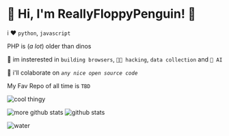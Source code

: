 # 👋 Hi, I'm ReallyFloppyPenguin! 🐧


i ❤️ `python`, `javascript`

PHP is (*a lot*) older than dinos

👀 im insterested in `building browsers`, `🧑‍💻 hacking`, `data collection` and `🤖 AI`

👷 i'll colaborate on *`any nice open source code`*

My Fav Repo of all time is `TBD`



![cool thingy](https://user-images.githubusercontent.com/74038190/212284115-f47cd8ff-2ffb-4b04-b5bf-4d1c14c0247f.gif)

![more github stats](https://camo.githubusercontent.com/7ab1b617040cfdf42f16373542398301edacd5847bd308cc01d33a4e755a0afe/68747470733a2f2f6769746875622d726561646d652d73746174732e76657263656c2e6170702f6170692f746f702d6c616e67733f757365726e616d653d726f7368616e2d6d65747269782673686f775f69636f6e733d74727565266c6f63616c653d656e266c61796f75743d636f6d70616374)
![github stats](https://github-readme-stats.vercel.app/api?username=ReallyFloppyPenguin&show_icons=true&theme=gruvbox)

![water](https://camo.githubusercontent.com/f807ffebb3eea340b33f49e8492486b299dce7747c47caebaf2c401c0383dd9c/68747470733a2f2f63617073756c652d72656e6465722e76657263656c2e6170702f6170693f747970653d776176696e6726636f6c6f723d356364636634266865696768743d3132302673656374696f6e3d666f6f746572)
